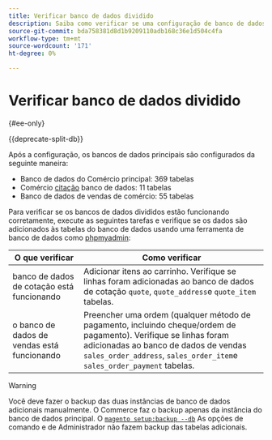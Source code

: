 ```yaml
---
title: Verificar banco de dados dividido
description: Saiba como verificar se uma configuração de banco de dados Split do Commerce está funcionando corretamente.
source-git-commit: bda758381d8d1b9209110adb168c36e1d504c4fa
workflow-type: tm+mt
source-wordcount: '171'
ht-degree: 0%

---
```



# Verificar banco de dados dividido

{#ee-only}

{{deprecate-split-db}}

Após a configuração, os bancos de dados principais são configurados da seguinte maneira:

- Banco de dados do Comércio principal: 369 tabelas
- Comércio [citação](https://glossary.magento.com/quote) banco de dados: 11 tabelas
- Banco de dados de vendas de comércio: 55 tabelas

Para verificar se os bancos de dados divididos estão funcionando corretamente, execute as seguintes tarefas e verifique se os dados são adicionados às tabelas do banco de dados usando uma ferramenta de banco de dados como [phpmyadmin](https://devdocs.magento.com/guides/v2.4/install-gde/prereq/optional.html#install-optional-phpmyadmin):

| O que verificar | Como verificar |
| -------------- | ------------- |
| banco de dados de cotação está funcionando | Adicionar itens ao carrinho. Verifique se linhas foram adicionadas ao banco de dados de cotação `quote`, `quote_address`e `quote_item` tabelas. |
| o banco de dados de vendas está funcionando | Preencher uma ordem (qualquer método de pagamento, incluindo cheque/ordem de pagamento). Verifique se linhas foram adicionadas ao banco de dados de vendas `sales_order_address`, `sales_order_item`e `sales_order_payment` tabelas. |

>[!WARNING]
>
>Você deve fazer o backup das duas instâncias de banco de dados adicionais manualmente. O Commerce faz o backup apenas da instância do banco de dados principal. O [`magento setup:backup --db`](https://devdocs.magento.com/guides/v2.4/install-gde/install/cli/install-cli-backup.html) As opções de comando e de Administrador não fazem backup das tabelas adicionais.
